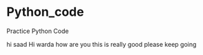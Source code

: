 # Python_code
Practice Python Code 

hi saad
Hi warda how are you this is really good please keep going
